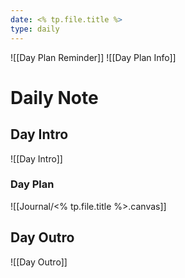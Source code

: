 ```yaml
---
date: <% tp.file.title %>
type: daily
---
```

![[Day Plan Reminder]]
![[Day Plan Info]]
# Daily Note

## Day Intro
![[Day Intro]]


### Day Plan
![[Journal/<% tp.file.title %>.canvas]]
 
## Day Outro
![[Day Outro]]

